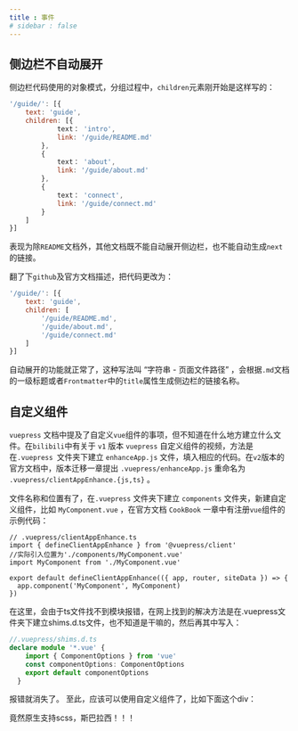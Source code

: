 ```yaml
---
title : 事件
# sidebar : false
---
```


## 侧边栏不自动展开

侧边栏代码使用的对象模式，分组过程中，<code>children</code>元素刚开始是这样写的：

``` javascript
'/guide/': [{
    text: 'guide',
    children: [{
            text： 'intro',
            link: '/guide/README.md'
        },
        {
            text： 'about',
            link: '/guide/about.md'
        },
        {
            text： 'connect',
            link: '/guide/connect.md'
        }
    ]
}]

```

表现为除<code>README</code>文档外，其他文档既不能自动展开侧边栏，也不能自动生成<code>next</code>的链接。

翻了下<code>github</code>及官方文档描述，把代码更改为：

``` javascript
'/guide/': [{
    text: 'guide',
    children: [
        '/guide/README.md',
        '/guide/about.md',
        '/guide/connect.md'
    ]
}]
```

自动展开的功能就正常了，这种写法叫 “字符串 - 页面文件路径” ，会根据<code>.md</code>文档的一级标题或者<code>Frontmatter</code>中的<code>title</code>属性生成侧边栏的链接名称。

## 自定义组件

<code>vuepress</code> 文档中提及了自定义<code>vue</code>组件的事项，但不知道在什么地方建立什么文件。在<code>bilibili</code>中有关于 <code>v1</code> 版本 <code>vuepress</code> 自定义组件的视频，方法是在<code>.vuepress
</code>文件夹下建立 <code>enhanceApp.js</code> 文件，填入相应的代码。在<code>v2</code>版本的官方文档中，版本迁移一章提出 <code>.vuepress/enhanceApp.js</code> 重命名为 <code>.vuepress/clientAppEnhance.{js,ts}</code> 。

文件名称和位置有了，在<code>.vuepress</code> 文件夹下建立 <code>components</code> 文件夹，新建自定义组件，比如 <code>MyComponent.vue</code> ，在官方文档 <code>CookBook</code> 一章中有注册<code>vue</code>组件的示例代码：
``` javascript{4}
// .vuepress/clientAppEnhance.ts
import { defineClientAppEnhance } from '@vuepress/client'
//实际引入位置为'./components/MyComponent.vue'
import MyComponent from './MyComponent.vue'

export default defineClientAppEnhance(({ app, router, siteData }) => {
  app.component('MyComponent', MyComponent)
})
```
在这里，会由于ts文件找不到模块报错，在网上找到的解决方法是在.vuepress文件夹下建立shims.d.ts文件，也不知道是干嘛的，然后再其中写入：
``` typescript
//.vuepress/shims.d.ts
declare module '*.vue' {
    import { ComponentOptions } from 'vue'
    const componentOptions: ComponentOptions
    export default componentOptions
  }
```
报错就消失了。
至此，应该可以使用自定义组件了，比如下面这个div：

<MyComponent />

竟然原生支持scss，斯巴拉西！！！